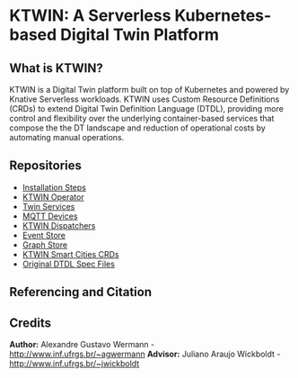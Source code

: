# KTWIN: A Serverless Kubernetes-based Digital Twin Platform

## What is KTWIN?

KTWIN is a Digital Twin platform built on top of Kubernetes and powered by Knative Serverless workloads. KTWIN uses Custom Resource Definitions (CRDs) to extend Digital Twin Definition Language (DTDL), providing more control and flexibility over the underlying container-based services that compose the the DT landscape and reduction of operational costs by automating manual operations.

## Repositories

- [Installation Steps](https://github.com/Open-Digital-Twin/ktwin-operator/tree/main/docs)
- [KTWIN Operator](https://github.com/Open-Digital-Twin/ktwin-operator)
- [Twin Services](https://github.com/Open-Digital-Twin/ktwin-smart-cities-services)
- [MQTT Devices](https://github.com/Open-Digital-Twin/ktwin-smart-cities-devices)
- [KTWIN Dispatchers](https://github.com/Open-Digital-Twin/ktwin-dispatchers)
- [Event Store](https://github.com/Open-Digital-Twin/ktwin-event-store)
- [Graph Store](https://github.com/Open-Digital-Twin/ktwin-graph-store)
- [KTWIN Smart Cities CRDs](https://github.com/Open-Digital-Twin/ktwin-smart-cities-devices)
- [Original DTDL Spec Files](https://github.com/Open-Digital-Twin/ktwin-opendigitaltwins-smartcities)

## Referencing and Citation

## Credits

**Author:** Alexandre Gustavo Wermann - http://www.inf.ufrgs.br/~agwermann
**Advisor:** Juliano Araujo Wickboldt - http://www.inf.ufrgs.br/~jwickboldt